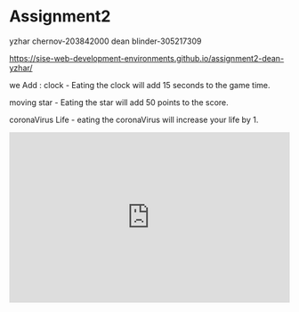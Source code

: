 # Assignment2

yzhar chernov-203842000
dean blinder-305217309
 
https://sise-web-development-environments.github.io/assignment2-dean-yzhar/

we Add :
clock - Eating the clock will add 15 seconds to the game time.

moving star -  Eating the star will add 50 points to the score.

coronaVirus Life - eating the coronaVirus will increase your life by 1.
<div style="height: 0; padding-bottom: calc(53.75% + 35px); position:relative; width: 100%;"><iframe allow="autoplay; gyroscope;" allowfullscreen height="100%" referrerpolicy="strict-origin" src="https://www.kapwing.com/e/5f37c0f63a48320014313eb2" style="border:0; height:100%; left:0; overflow:hidden; position:absolute; top:0; width:100%" title="Embedded content made with Kapwing" width="100%"></iframe></div>


